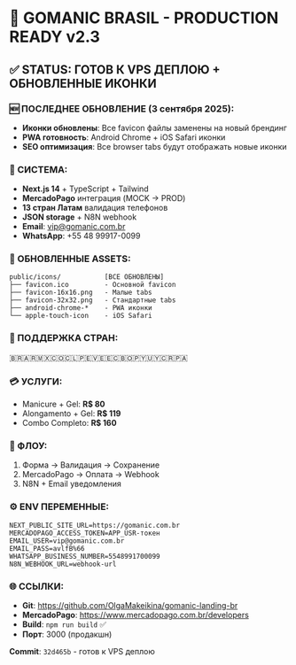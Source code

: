 # 🚀 GOMANIC BRASIL - PRODUCTION READY v2.3

## ✅ STATUS: ГОТОВ К VPS ДЕПЛОЮ + ОБНОВЛЕННЫЕ ИКОНКИ

### 🆕 ПОСЛЕДНЕЕ ОБНОВЛЕНИЕ (3 сентября 2025):
- **Иконки обновлены**: Все favicon файлы заменены на новый брендинг
- **PWA готовность**: Android Chrome + iOS Safari иконки
- **SEO оптимизация**: Все browser tabs будут отображать новые иконки

### 🎯 СИСТЕМА:
- **Next.js 14** + TypeScript + Tailwind
- **MercadoPago** интеграция (MOCK → PROD)
- **13 стран Латам** валидация телефонов
- **JSON storage** + N8N webhook
- **Email**: vip@gomanic.com.br
- **WhatsApp**: +55 48 99917-0099

### 🎨 ОБНОВЛЕННЫЕ ASSETS:
```
public/icons/           [ВСЕ ОБНОВЛЕНЫ]
├── favicon.ico         - Основной favicon
├── favicon-16x16.png   - Малые tabs
├── favicon-32x32.png   - Стандартные tabs
├── android-chrome-*    - PWA иконки
└── apple-touch-icon    - iOS Safari
```

### 📱 ПОДДЕРЖКА СТРАН:
🇧🇷🇦🇷🇲🇽🇨🇴🇨🇱🇵🇪🇻🇪🇪🇨🇧🇴🇵🇾🇺🇾🇨🇷🇵🇦

### 💳 УСЛУГИ:
- Manicure + Gel: **R$ 80**  
- Alongamento + Gel: **R$ 119**
- Combo Completo: **R$ 160**

### 🔄 ФЛОУ:
1. Форма → Валидация → Сохранение
2. MercadoPago → Оплата → Webhook
3. N8N + Email уведомления

### ⚙️ ENV ПЕРЕМЕННЫЕ:
```env
NEXT_PUBLIC_SITE_URL=https://gomanic.com.br
MERCADOPAGO_ACCESS_TOKEN=APP_USR-токен
EMAIL_USER=vip@gomanic.com.br
EMAIL_PASS=avlfB%66
WHATSAPP_BUSINESS_NUMBER=5548991700099
N8N_WEBHOOK_URL=webhook-url
```

### 🌐 ССЫЛКИ:
- **Git**: https://github.com/OlgaMakeikina/gomanic-landing-br
- **MercadoPago**: https://www.mercadopago.com.br/developers
- **Build**: `npm run build` ✅
- **Порт**: 3000 (продакшн)

**Commit**: `32d465b` - готов к VPS деплою
